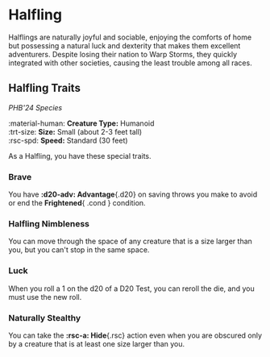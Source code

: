 # Halfling

Halflings are naturally joyful and sociable, enjoying the comforts of home but possessing a natural luck and dexterity that makes them excellent adventurers. Despite losing their nation to Warp Storms, they quickly integrated with other societies, causing the least trouble among all races.

## Halfling Traits

*PHB'24 Species*

:material-human: **Creature Type:** Humanoid  
:trt-size: **Size:** Small (about 2-3 feet tall)  
:rsc-spd: **Speed:** Standard (30 feet)

As a Halfling, you have these special traits.

### Brave

You have **:d20-adv: Advantage**{.d20} on saving throws you make to avoid or end the **Frightened**{ .cond } condition.

### Halfling Nimbleness

You can move through the space of any creature that is a size larger than you, but you can't stop in the same space.

### Luck

When you roll a 1 on the d20 of a D20 Test, you can reroll the die, and you must use the new roll.

### Naturally Stealthy

You can take the **:rsc-a: Hide**{.rsc} action even when you are obscured only by a creature that is at least one size larger than you.
